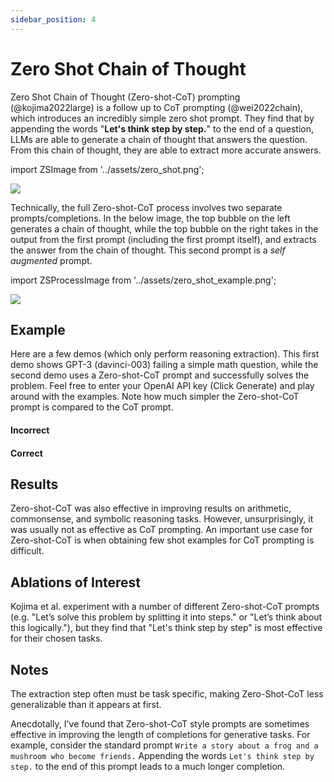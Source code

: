 ```yaml
---
sidebar_position: 4
---
```


# Zero Shot Chain of Thought


Zero Shot Chain of Thought (Zero-shot-CoT) prompting (@kojima2022large) is a 
follow up to CoT prompting (@wei2022chain), which introduces an incredibly 
simple zero shot prompt. They find that by appending the words "**Let's think step
by step.**" to the end of a question, LLMs are able to generate a chain of
thought that answers the question. From this chain of thought, they are able to
extract more accurate answers.

import ZSImage from '../assets/zero_shot.png';

<div style={{textAlign: 'center'}}>
  <img src={ZSImage} style={{width: "500px"}} />
</div>

Technically, the full Zero-shot-CoT process involves two separate prompts/completions. 
In the below image, the top bubble on the left generates a chain of thought, while the top bubble on
the right takes in the output from the first prompt (including the first prompt itself),
and extracts the answer from the chain of thought. This second prompt is a _self augmented_ prompt.

import ZSProcessImage from '../assets/zero_shot_example.png';

<div style={{textAlign: 'center'}}>
  <img src={ZSProcessImage} style={{width: "500px"}} />
</div>

## Example

Here are a few demos (which only perform reasoning extraction). This first
demo shows GPT-3 (davinci-003) failing a simple math question, while the second demo uses a 
Zero-shot-CoT prompt and successfully solves the problem. Feel free to enter your
OpenAI API key (Click Generate) and play around with the examples. Note how much simpler
the Zero-shot-CoT prompt is compared to the CoT prompt.

#### Incorrect

<div trydyno-embed="" openai-model="text-davinci-003" initial-prompt="If John has 5 pears, then eats 2, and buys 5 more, then gives 3 to his friend, how many pears does he have?" initial-response="John has 8 pears." max-tokens="256" box-rows="3" model-temp="0.7" top-p="1"></div>


#### Correct

<div trydyno-embed="" openai-model="text-davinci-003" initial-prompt="If John has 5 pears, then eats 2, and buys 5 more, then gives 3 to his friend, how many pears does he have?\n\nLet's think step by step." initial-response="John starts with 5 pears. He eats 2 pears, leaving him with 3 pears. He buys 5 more pears, giving him a total of 8 pears. He gives 3 pears to his friend, leaving him with only 5 pears." max-tokens="256" box-rows="5" model-temp="0.7" top-p="1"></div>

## Results
Zero-shot-CoT was also effective in improving results on arithmetic, commonsense, 
and symbolic reasoning tasks. However, unsurprisingly, it was usually not as 
effective as CoT prompting. An important use case for Zero-shot-CoT is when obtaining
few shot examples for CoT prompting is difficult. 

## Ablations of Interest

Kojima et al. experiment with a number of different Zero-shot-CoT prompts 
(e.g. "Let’s solve this problem by splitting it into steps." or "Let’s think about this logically."), but they find that "Let's think step by step" is most effective for their
chosen tasks.



## Notes

The extraction step often must be task specific, making Zero-Shot-CoT less
generalizable than it appears at first.

Anecdotally, I've found that Zero-shot-CoT style prompts are sometimes effective 
in improving the length of completions for generative tasks. For example, consider
the standard prompt `Write a story about a frog and a mushroom who become friends.`
Appending the words `Let's think step by step.` to the end of this prompt leads to
a much longer completion.

